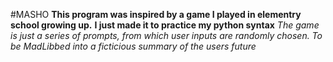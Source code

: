 #MASHO
**This program was inspired by a game I played in elementry school growing up.**
**I just made it to practice my python syntax**
*The game is just a series of prompts, from which user inputs are randomly chosen. To be MadLibbed into a ficticious summary of the users future*